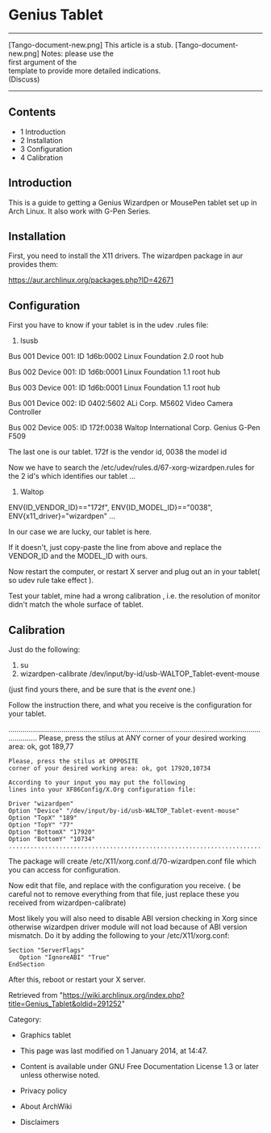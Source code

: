 Genius Tablet
=============

  ------------------------ ------------------------ ------------------------
  [Tango-document-new.png] This article is a stub.  [Tango-document-new.png]
                           Notes: please use the    
                           first argument of the    
                           template to provide more 
                           detailed indications.    
                           (Discuss)                
  ------------------------ ------------------------ ------------------------

Contents
--------

-   1 Introduction
-   2 Installation
-   3 Configuration
-   4 Calibration

Introduction
------------

This is a guide to getting a Genius Wizardpen or MousePen tablet set up
in Arch Linux. It also work with G-Pen Series.

Installation
------------

First, you need to install the X11 drivers. The wizardpen package in aur
provides them:

https://aur.archlinux.org/packages.php?ID=42671

Configuration
-------------

First you have to know if your tablet is in the udev .rules file:

1.  lsusb

Bus 001 Device 001: ID 1d6b:0002 Linux Foundation 2.0 root hub

Bus 002 Device 001: ID 1d6b:0001 Linux Foundation 1.1 root hub

Bus 003 Device 001: ID 1d6b:0001 Linux Foundation 1.1 root hub

Bus 001 Device 002: ID 0402:5602 ALi Corp. M5602 Video Camera Controller

Bus 002 Device 005: ID 172f:0038 Waltop International Corp. Genius G-Pen
F509

The last one is our tablet. 172f is the vendor id, 0038 the model id

Now we have to search the /etc/udev/rules.d/67-xorg-wizardpen.rules for
the 2 id's which identifies our tablet ...

1.  Waltop

ENV{ID_VENDOR_ID}=="172f", ENV{ID_MODEL_ID}=="0038",
ENV{x11_driver}="wizardpen" ...

In our case we are lucky, our tablet is here.

If it doesn't, just copy-paste the line from above and replace the
VENDOR_ID and the MODEL_ID with ours.

Now restart the computer, or restart X server and plug out an in your
tablet( so udev rule take effect ).

Test your tablet, mine had a wrong calibration , i.e. the resolution of
monitor didn't match the whole surface of tablet.

Calibration
-----------

Just do the following:

1.  su
2.  wizardpen-calibrate /dev/input/by-id/usb-WALTOP_Tablet-event-mouse

(just find yours there, and be sure that is the *event* one.)

Follow the instruction there, and what you receive is the configuration
for your tablet.

.......................................................................................................................................... 
    Please, press the stilus at ANY
    corner of your desired working area: ok, got 189,77
    
    Please, press the stilus at OPPOSITE
    corner of your desired working area: ok, got 17920,10734
    
    According to your input you may put the following
    lines into your XF86Config/X.Org configuration file:
    
    Driver "wizardpen"
    Option "Device" "/dev/input/by-id/usb-WALTOP_Tablet-event-mouse"
    Option "TopX" "189"
    Option "TopY" "77"
    Option "BottomX" "17920"
    Option "BottomY" "10734"
    .........................................................................................................................................

The package will create /etc/X11/xorg.conf.d/70-wizardpen.conf file
which you can access for configuration.

Now edit that file, and replace with the configuration you receive. ( be
careful not to remove everything from that file, just replace these you
received from wizardpen-calibrate)

Most likely you will also need to disable ABI version checking in Xorg
since otherwise wizardpen driver module will not load because of ABI
version mismatch. Do it by adding the following to your
/etc/X11/xorg.conf:

    Section "ServerFlags"
       Option "IgnoreABI" "True"
    EndSection

After this, reboot or restart your X server.

Retrieved from
"https://wiki.archlinux.org/index.php?title=Genius_Tablet&oldid=291252"

Category:

-   Graphics tablet

-   This page was last modified on 1 January 2014, at 14:47.
-   Content is available under GNU Free Documentation License 1.3 or
    later unless otherwise noted.
-   Privacy policy
-   About ArchWiki
-   Disclaimers

